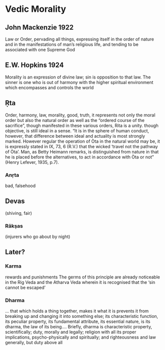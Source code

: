 # Vedic Morality
## John Mackenzie 1922
Law or Order, pervading all things, expressing itself in the order of nature and in the manifestations of man’s religious life, and tending to be associated with one Supreme God
## E.W. Hopkins 1924
Morality is an expression of divine law; sin is opposition to that law. The sinner is one who is out of harmony with the higher spiritual environment which encompasses and controls the world

## Ṛta
Order, harmony, law, morality, good, truth, it represents not only the moral order but also the natural order as well as the “ordered course of the sacrifice”, though manifested in these various orders, Rita is a unity. though objective, is still ideal in a sense. “It is in the sphere of human conduct, however, that difference between ideal and actuality is most strongly marked. However regular the operation of Òta in the natural world may be, it is expressly stated in IX, 73, 6 (R.V.) that the wicked ‘travel not the pathway of Òta’. Man, as Betty Heimann remarks, is distinguished from nature in that he is placed before the alternatives, to act in accordance with Òta or not” (Henry Lefever, 1935, p.7).
### Anṛta
bad, falsehood

## Devas
 (shiving, fair)
### Rākṣas
(injurers who go about by night)



## Later?
### Karma
rewards and punishments
The germs of this principle are already noticeable in the Rig Veda and the Atharva Veda wherein it is recognised that the ‘sin cannot be escaped’
### Dharma
... that which holds a thing together, makes it what it is prevents it from breaking up and changing it into something else; its characteristic function, its peculiar property, its fundamental attribute, its essential nature, is its dharma, the law of its being.... Briefly, dharma is characteristic property, scientifically; duty, morally and legally; religion with all its proper implications, psycho-physically and spiritually; and righteousness and law generally, but duty above all